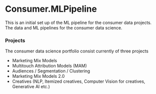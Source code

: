 # Consumer.MLPipeline
This is an initial set up of the ML pipeline for the consumer data projects.
The data and ML pipelines for the consumer data science.

### Projects
The consumer data science portfolio consist currently of three projects
* Marketing Mix Models
* Multitouch Attribution Models (MAM)
* Audiences / Segmentation / Clustering 
* Marketing Mix Models 2.0
* Creatives (NLP, Itemized creatives, Computer Vision for creatives, Generative AI etc.)



